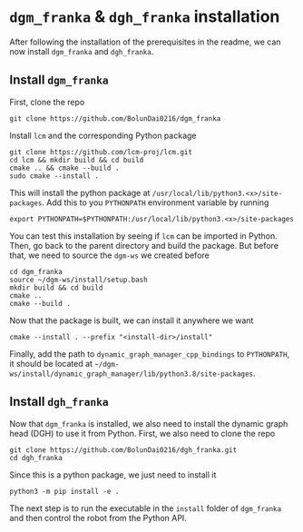 # `dgm_franka` & `dgh_franka` installation

After following the installation of the prerequisites in the readme, we can now install `dgm_franka` and `dgh_franka`. 

## Install `dgm_franka`

First, clone the repo

```console
git clone https://github.com/BolunDai0216/dgm_franka

```

Install `lcm` and the corresponding Python package

```
git clone https://github.com/lcm-proj/lcm.git 
cd lcm && mkdir build && cd build 
cmake .. && cmake --build .
sudo cmake --install . 
```

This will install the python package at `/usr/local/lib/python3.<x>/site-packages`. Add this to you `PYTHONPATH` environment variable by running

```console
export PYTHONPATH=$PYTHONPATH:/usr/local/lib/python3.<x>/site-packages
```

You can test this installation by seeing if `lcm` can be imported in Python. Then, go back to the parent directory and build the package. But before that, we need to source the `dgm-ws` we created before

```console
cd dgm_franka
source ~/dgm-ws/install/setup.bash
mkdir build && cd build
cmake ..
cmake --build .
```

Now that the package is built, we can install it anywhere we want

```console
cmake --install . --prefix "<install-dir>/install"
```

Finally, add the path to `dynamic_graph_manager_cpp_bindings` to `PYTHONPATH`, it should be located at `~/dgm-ws/install/dynamic_graph_manager/lib/python3.8/site-packages`.

## Install `dgh_franka`

Now that `dgm_franka` is installed, we also need to install the dynamic graph head (DGH) to use it from Python. First, we also need to clone the repo

```console
git clone https://github.com/BolunDai0216/dgh_franka.git
cd dgh_franka
```

Since this is a python package, we just need to install it

```console
python3 -m pip install -e .
```

The next step is to run the executable in the `install` folder of `dgm_franka` and then control the robot from the Python API.

